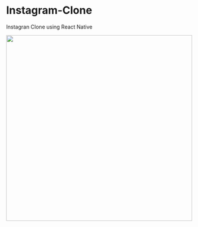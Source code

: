 # Instagram-Clone
Instagran Clone using React Native



<img src="https://github.com/Wesleyss071299/Instagram-Clone/blob/master/assets/exmaple.png" height="500"/>

